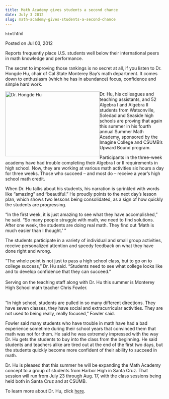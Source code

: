 ```yaml
---
title: Math Academy gives students a second chance
date: July 3 2012
slug: math-academy-gives-students-a-second-chance
---
```


`html`html

<span class="date">Posted on Jul 03, 2012 </span>

<p>Reports frequently place U.S. students well below their
international peers in math knowledge and performance.</p>
<p>The secret to improving those rankings is no secret at all, if
you listen to Dr. Hongde Hu, chair of Cal State Monterey Bay&#x2019;s math
department. It comes down to enthusiasm (which he has in abundance)
focus, confidence and simple hard work.</p>
<p><img alt="Dr. Hongde Hu" src="https://news.csumb.edu/sites/default/files/65/attachments/news/images/hongde_hu_small.jpg" style="float:left; width:300px; height:206px">Dr. Hu, his
colleagues and teaching assistants, and 52 Algebra I and Algebra II
students from Watsonville, Soledad and Seaside high schools are
proving that again this summer in his fourth annual Summer Math
Academy, sponsored by the Imagine College and CSUMB&#x2019;s Upward Bound
program.</img></p>
<p>Participants in the three-week academy have had trouble
completing their Algebra I or II requirements in high school. Now,
they are working at various math activities six hours a day for
three weeks. Those who succeed &#x2013; and most do &#x2013; receive a year&#x2019;s
high school math credit.</p>
<p>When Dr. Hu talks about his students, his narration is sprinkled
with words like &#x201C;amazing&#x201D; and &#x201C;beautiful.&#x201D; He proudly points to the
next day&#x2019;s lesson plan, which shows two lessons being consolidated,
as a sign of how quickly the students are progressing.</p>
<p>&#x201C;In the first week, it is just amazing to see what they have
accomplished,&#x201D; he said. &#x201C;So many people struggle with math, we need
to find solutions. After one week, the students are doing real
math. They find out &#x2018;Math is much easier than I thought.&#x2019; &#x201D;</p>
<p>The students participate in a variety of individual and small
group activities, receive personalized attention and speedy
feedback on what they have done right and wrong.</p>
<p>&#x201C;The whole point is not just to pass a high school class, but to
go on to college success,&#x201D; Dr. Hu said. &#x201C;Students need to see what
college looks like and to develop confidence that they can
succeed.&#x201D;<br>
<br>
Serving on the teaching staff along with Dr. Hu this summer is
Monterey High School math teacher Chris Fowler.</br></br></p>
<p>&#x201C;In high school, students are pulled in so many different
directions. They have seven classes, they have social and
extracurricular activities. They are not used to being really,
really focused,&#x201D; Fowler said.</p>
<p>Fowler said many students who have trouble in math have had a
bad experience sometime during their school years that convinced
them that math was not for them. He said he was extremely impressed
with the way Dr. Hu gets the students to buy into the class from
the beginning. He said students and teachers alike are tired out at
the end of the first two days, but the students quickly become more
confident of their ability to succeed in math.</p>
<p>Dr. Hu is pleased that this summer he will be expanding the Math
Academy concept to a group of students from Harbor High in Santa
Cruz. That session will run from July 23 through Aug. 17, with the
class sessions being held both in Santa Cruz and at CSUMB.</p>
<p>To learn more about Dr. Hu, click <a href="https://success.csumb.edu/hongde-hu" rel="nofollow">here</a>.&#xA0;</p>
<p><br>
&#xA0;</br></p>

```

```
